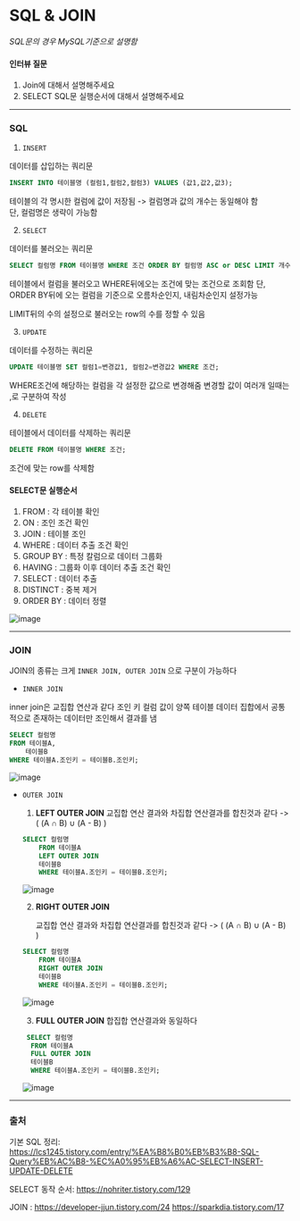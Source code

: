 # SQL & JOIN

_SQL문의 경우 MySQL기준으로 설명함_

#### 인터뷰 질문

1. Join에 대해서 설명해주세요
2. SELECT SQL문 실행순서에 대해서 설명해주세요
<hr/>

### SQL

1. `INSERT`

데이터를 삽입하는 쿼리문

```SQL
INSERT INTO 테이블명 (컬럼1,컬럼2,컬럼3) VALUES (값1,값2,값3);
```

테이블의 각 명시한 컬럼에 값이 저장됨 -> 컬럼명과 값의 개수는 동일해야 함  
단, 컬럼명은 생략이 가능함

2. `SELECT`

데이터를 불러오는 쿼리문

```SQL
SELECT 컬럼명 FROM 테이블명 WHERE 조건 ORDER BY 컬럼명 ASC or DESC LIMIT 개수;
```

테이블에서 컬럼을 불러오고 WHERE뒤에오는 조건에 맞는 조건으로 조회함
단, ORDER BY뒤에 오는 컬럼을 기준으로 오름차순인지, 내림차순인지 설정가능

LIMIT뒤의 수의 설정으로 불러오는 row의 수를 정할 수 있음

3. `UPDATE`

데이터를 수정하는 쿼리문

```SQL
UPDATE 테이블명 SET 컬럼1=변경값1, 컬럼2=변경값2 WHERE 조건;
```

WHERE조건에 해당하는 컬럼을 각 설정한 값으로 변경해줌
변경할 값이 여러개 일때는 ,로 구분하여 작성

4. `DELETE`

테이블에서 데이터를 삭제하는 쿼리문

```SQL
DELETE FROM 테이블명 WHERE 조건;
```

조건에 맞는 row를 삭제함

#### SELECT문 실행순서

1. FROM : 각 테이블 확인
2. ON : 조인 조건 확인
3. JOIN : 테이블 조인
4. WHERE : 데이터 추출 조건 확인
5. GROUP BY : 특정 칼럼으로 데이터 그룹화
6. HAVING : 그룹화 이후 데이터 추출 조건 확인
7. SELECT : 데이터 추출
8. DISTINCT : 중복 제거
9. ORDER BY : 데이터 정렬

![image](https://user-images.githubusercontent.com/55472510/184575419-b5a97bb6-d8cd-4ae4-8550-1a6c67430e7f.png)

<hr/>

### JOIN

JOIN의 종류는 크게 `INNER JOIN, OUTER JOIN` 으로 구분이 가능하다

- `INNER JOIN`

inner join은 교집합 연산과 같다
조인 키 컬럼 값이 양쪽 테이블 데이터 집합에서 공통적으로 존재하는 데이터만 조인해서 결과를 냄

```SQL
SELECT 컬럼명
FROM 테이블A,
    테이블B
WHERE 테이블A.조인키 = 테이블B.조인키;
```

![image](https://user-images.githubusercontent.com/55472510/184576363-9631f02c-0ace-4bde-bd70-06fc4039ac0e.png)

- `OUTER JOIN`

  1. **LEFT OUTER JOIN**
     교집합 연산 결과와 차집합 연산결과를 합친것과 같다 -> ( (A ∩ B) ∪ (A - B) )

  ```SQL
  SELECT 컬럼명
      FROM 테이블A
      LEFT OUTER JOIN
      테이블B
      WHERE 테이블A.조인키 = 테이블B.조인키;
  ```

  ![image](https://user-images.githubusercontent.com/55472510/184576395-c710e834-75e2-46a0-814f-2c06c824391e.png)

  2. **RIGHT OUTER JOIN**

     교집합 연산 결과와 차집합 연산결과를 합친것과 같다 -> ( (A ∩ B) ∪ (A - B) )

  ```SQL
  SELECT 컬럼명
      FROM 테이블A
      RIGHT OUTER JOIN
      테이블B
      WHERE 테이블A.조인키 = 테이블B.조인키;
  ```

  ![image](https://user-images.githubusercontent.com/55472510/184576428-bedffd90-8e3b-48fb-8055-a5c247235a9e.png)

  3. **FULL OUTER JOIN**
     합집합 연산결과와 동일하다

  ```SQL
   SELECT 컬럼명
    FROM 테이블A
    FULL OUTER JOIN
    테이블B
    WHERE 테이블A.조인키 = 테이블B.조인키;
  ```

  ![image](https://user-images.githubusercontent.com/55472510/184576445-ca843f98-01ac-4ab9-8c75-bcebd742fbf7.png)

<hr/>

### 출처

기본 SQL 정리: https://lcs1245.tistory.com/entry/%EA%B8%B0%EB%B3%B8-SQL-Query%EB%AC%B8-%EC%A0%95%EB%A6%AC-SELECT-INSERT-UPDATE-DELETE

SELECT 동작 순서: https://nohriter.tistory.com/129

JOIN :
https://developer-jjun.tistory.com/24
https://sparkdia.tistory.com/17
